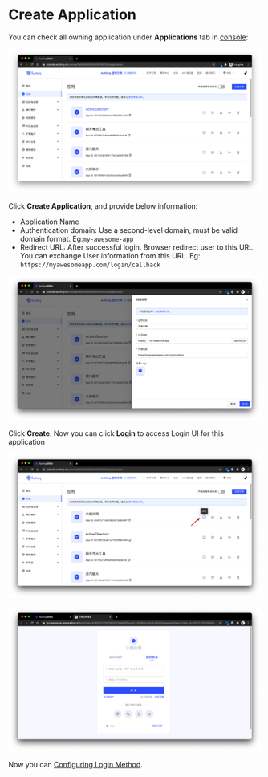# Create Application

<LastUpdated/>

You can check all owning application under **Applications** tab in [console](https://console.approw.com):


<img src="../../concepts/images/Xnip2021-02-26_10-46-59.png" alt="drawing"/>

Click **Create Application**, and provide below information:
- Application Name 
- Authentication domain: Use a second-level domain, must be valid domain format.  Eg:`my-awesome-app`
- Redirect URL: After successful login. Browser redirect user to this URL. You can exchange User information from this URL. Eg: `https://myawesomeapp.com/login/callback`

![](./images/Xnip2021-03-03_20-04-49.png)

Click **Create**. 
Now you can click **Login** to access Login UI for this application

![](./images/Xnip2021-03-03_20-09-37.png)

![](./images/Xnip2021-03-03_20-10-25.png)

Now you can [Configuring Login Method](./config-login-methods.md).
